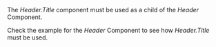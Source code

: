 <p>The <i>Header.Title</i> component must be used as a child of the <i>Header</i> Component.</p>
<p>Check the example for the <i>Header</i> Component to see how <i>Header.Title</i> must be used.</p>